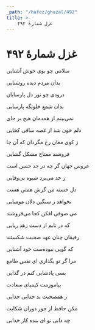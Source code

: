 ```yaml
---
_path: "/hafez/ghazal/492"
title: >-
    غزل شمارهٔ ۴۹۲
---
```

# غزل شمارهٔ ۴۹۲

<div class="b" id="bn1"><div class="m1"><p>سلامی چو بوی خوش آشنایی</p></div>
<div class="m2"><p>بدان مردم دیده روشنایی</p></div></div>
<div class="b" id="bn2"><div class="m1"><p>درودی چو نور دل پارسایان</p></div>
<div class="m2"><p>بدان شمع خلوتگه پارسایی</p></div></div>
<div class="b" id="bn3"><div class="m1"><p>نمی‌بینم از همدمان هیچ بر جای</p></div>
<div class="m2"><p>دلم خون شد از غصه ساقی کجایی</p></div></div>
<div class="b" id="bn4"><div class="m1"><p>ز کوی مغان رخ مگردان که آن جا</p></div>
<div class="m2"><p>فروشند مفتاح مشکل گشایی</p></div></div>
<div class="b" id="bn5"><div class="m1"><p>عروس جهان گر چه در حد حسن است</p></div>
<div class="m2"><p>ز حد می‌برد شیوه بی‌وفایی</p></div></div>
<div class="b" id="bn6"><div class="m1"><p>دل خسته من گرش همتی هست</p></div>
<div class="m2"><p>نخواهد ز سنگین دلان مومیایی</p></div></div>
<div class="b" id="bn7"><div class="m1"><p>می صوفی افکن کجا می‌فروشند</p></div>
<div class="m2"><p>که در تابم از دست زهد ریایی</p></div></div>
<div class="b" id="bn8"><div class="m1"><p>رفیقان چنان عهد صحبت شکستند</p></div>
<div class="m2"><p>که گویی نبوده‌ست خود آشنایی</p></div></div>
<div class="b" id="bn9"><div class="m1"><p>مرا گر تو بگذاری ای نفس طامع</p></div>
<div class="m2"><p>بسی پادشایی کنم در گدایی</p></div></div>
<div class="b" id="bn10"><div class="m1"><p>بیاموزمت کیمیای سعادت</p></div>
<div class="m2"><p>ز همصحبت بد جدایی جدایی</p></div></div>
<div class="b" id="bn11"><div class="m1"><p>مکن حافظ از جور دوران شکایت</p></div>
<div class="m2"><p>چه دانی تو ای بنده کار خدایی</p></div></div>
